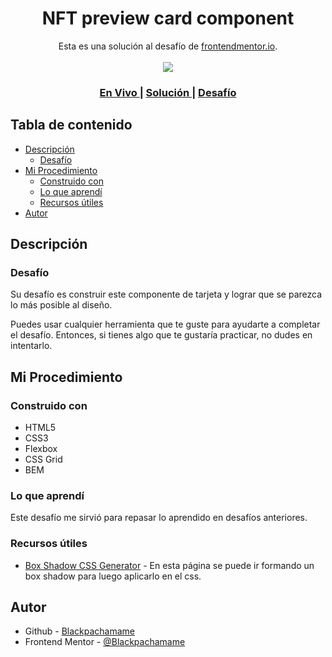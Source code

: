 <h1 align="center">NFT preview card component</h1>

<div align="center">
   Esta es una solución al desafío de <a href="https://www.frontendmentor.io/">frontendmentor.io</a>.
</div>
<br>
<div align="center">
<img src="design/desktop-preview.jpg"></img>
  <h3>
    <a href="https://blackpachamame.github.io/desafíos-frontendmentor/nft-preview-card-component/">
      En Vivo
    </a>
    <span> | </span>
    <a href="https://www.frontendmentor.io/solutions/nft-preview-card-component-Qc3lo_vsvR">
      Solución
    </a>
   <span> | </span>
    <a href="https://www.frontendmentor.io/challenges/nft-preview-card-component-SbdUL_w0U">
      Desafío
    </a>
  </h3>
</div>

## Tabla de contenido

- [Descripción](#descripción)
  - [Desafío](#desafío)
- [Mi Procedimiento](#mi-procedimiento)
  - [Construido con](#construido-con)
  - [Lo que aprendí](#lo-que-aprendí)
  - [Recursos útiles](#recursos-útiles)
- [Autor](#autor)

## Descripción

### Desafío

Su desafío es construir este componente de tarjeta y lograr que se parezca lo más posible al diseño.

Puedes usar cualquier herramienta que te guste para ayudarte a completar el desafío. Entonces, si tienes algo que te gustaría practicar, no dudes en intentarlo.

## Mi Procedimiento

### Construido con

- HTML5
- CSS3
- Flexbox
- CSS Grid
- BEM

### Lo que aprendí

Este desafío me sirvió para repasar lo aprendido en desafíos anteriores.

### Recursos útiles

- [Box Shadow CSS Generator](https://cssgenerator.org/box-shadow-css-generator.html) - En esta página se puede ir formando un box shadow para luego aplicarlo en el css.

## Autor

- Github - [Blackpachamame](https://github.com/Blackpachamame)
- Frontend Mentor - [@Blackpachamame](https://www.frontendmentor.io/profile/Blackpachamame)

